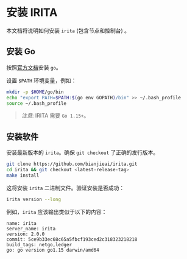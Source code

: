 <!--
order: 1
-->

# 安装 IRITA

本文档将说明如何安装 `irita` (包含节点和控制台) 。

## 安装 Go

按照[官方文档](https://golang.org/doc/install)安装 `go`。

设置 `$PATH` 环境变量，例如：

```bash
mkdir -p $HOME/go/bin
echo "export PATH=$PATH:$(go env GOPATH)/bin" >> ~/.bash_profile
source ~/.bash_profile
```

> _注意_: IRITA 需要 `Go 1.15+`。

## 安装软件

安装最新版本的 `irita`。确保 `git checkout` 了正确的发行版本。

```bash
git clone https://github.com/bianjieai/irita.git
cd irita && git checkout <latest-release-tag>
make install
```

这将安装 `irita` 二进制文件。验证安装是否成功：

```bash
irita version --long
```

例如，`irita` 应该输出类似于以下的内容：

```text
name: irita
server_name: irita
version: 2.0.0
commit: 5ce9b33ec68c65a5fbcf193ced2c318323218218
build_tags: netgo,ledger
go: go version go1.15 darwin/amd64
```
